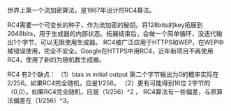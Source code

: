 世界上第一个流加密算法，是1987年设计的RC4算法。

RC4需要一个可变长的种子，作为流加密的秘钥。将128bits的key拓展到2048bits，用于生成器的内部状态。拓展结束后，会做一个简单循环，没迭代输出1个字节，可以无限使用生成器。
RC4被广泛应用于HTTPS和WEP，在WEP中被错误使用，完全不安全。Google在HTTPS中用RC4，近年新项目不再使用RC4，使用了新的为随机数生成器。

RC4 有2个缺点：
（1）bias in initial output 第二个字节输出为0的概率实际在2/256。如果RC4完全随机，应是1/256。
（2）更有可能得到16位 2字节的（0,0）。如果RC4完全随机，应是（1/256）^2  ， RC4算法有一些偏差，与原算法偏差在（1/256）^3。
